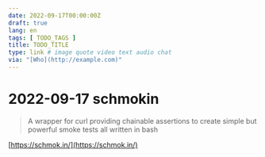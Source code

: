 ```yaml
---
date: 2022-09-17T00:00:00Z
draft: true
lang: en
tags: [ TODO_TAGS ]
title: TODO_TITLE
type: link # image quote video text audio chat
via: "[Who](http://example.com)"
---
```



# 2022-09-17 schmokin


> A wrapper for curl providing chainable assertions to create simple but powerful smoke tests all written in bash

[https://schmok.in/](https://schmok.in/)

